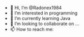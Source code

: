 - 👋 Hi, I’m @Radonex1984
- 👀 I’m interested in programming
- 🌱 I’m currently learning Java
- 💞️ I’m looking to collaborate on ...
- 📫 How to reach me: 

<!---
Radonex1984/Radonex1984 is a ✨ special ✨ repository because its `README.md` (this file) appears on your GitHub profile.
You can click the Preview link to take a look at your changes.
--->

